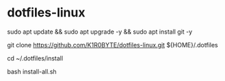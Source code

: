 # dotfiles-linux

sudo apt update && sudo apt upgrade -y && sudo apt install git -y

git clone https://github.com/K1R0BYTE/dotfiles-linux.git ${HOME}/.dotfiles

cd ~/.dotfiles/install

bash install-all.sh
